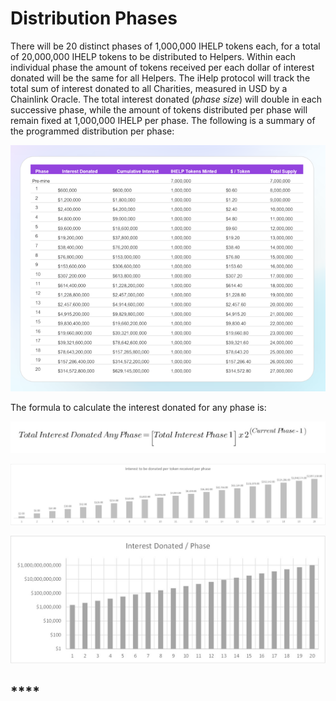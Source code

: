 # Distribution Phases

There will be 20 distinct phases of 1,000,000 IHELP tokens each, for a total of 20,000,000 IHELP tokens to be distributed to Helpers. Within each individual phase the amount of tokens received per each dollar of interest donated will be the same for all Helpers. The iHelp protocol will track the total sum of interest donated to all Charities, measured in USD by a Chainlink Oracle. The total interest donated (_phase size_) will double in each successive phase, while the amount of tokens distributed per phase will remain fixed at 1,000,000 IHELP per phase. The following is a summary of the programmed distribution per phase:



![](<../.gitbook/assets/distrib phases (2).png>)



The formula to calculate the interest donated for any phase is:

![](../.gitbook/assets/formula.jpg)







![](<../.gitbook/assets/interest to be donated per token received.emf.jpg>)

![](../.gitbook/assets/Picture1.jpg)

## ****
